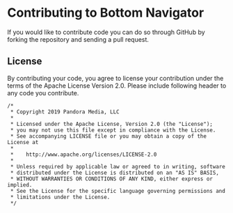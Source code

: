 # Contributing to Bottom Navigator

If you would like to contribute code you can do so through GitHub by forking the repository and sending a pull request.

## License

By contributing your code, you agree to license your contribution under the terms of the Apache License Version 2.0.
Please include following header to any code you contribute.

```
/*
 * Copyright 2019 Pandora Media, LLC
 *
 * Licensed under the Apache License, Version 2.0 (the "License");
 * you may not use this file except in compliance with the License.
 * See accompanying LICENSE file or you may obtain a copy of the License at
 *
 *    http://www.apache.org/licenses/LICENSE-2.0
 *
 * Unless required by applicable law or agreed to in writing, software
 * distributed under the License is distributed on an "AS IS" BASIS,
 * WITHOUT WARRANTIES OR CONDITIONS OF ANY KIND, either express or implied.
 * See the License for the specific language governing permissions and
 * limitations under the License.
 */
```